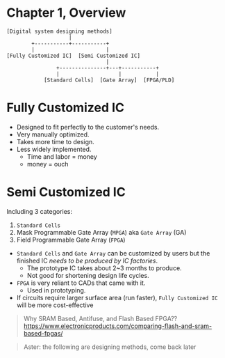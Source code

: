 # Chapter 1, Overview

```
[Digital system designing methods]
                    |
        +-----------+-----------+
        |                       |
[Fully Customized IC]  [Semi Customized IC]
                                |
                +---------------+---+-----------+
                |                   |           |
            [Standard Cells]  [Gate Array]  [FPGA/PLD]

```

# Fully Customized IC

- Designed to fit perfectly to the customer's needs.
- Very manually optimized.
- Takes more time to design.
- Less widely implemented.
  - Time and labor = money
  - money = ouch

# Semi Customized IC

Including 3 categories:
1. `Standard Cells`
2. Mask Programmable Gate Array (`MPGA`) aka `Gate Array` (GA)
3. Field Programmable Gate Array (`FPGA`)

- `Standard Cells` and `Gate Array` can be customized by users but the finished IC *needs to be produced by IC factories*.
  - The prototype IC takes about 2~3 months to produce.
  - Not good for shortening design life cycles.
- `FPGA` is very reliant to CADs that came with it.
  - Used in prototyping.
- If circuits require larger surface area (run faster), `Fully Customized IC` will be more cost-effective

> Why SRAM Based, Antifuse, and Flash Based FPGA??
> https://www.electronicproducts.com/comparing-flash-and-sram-based-fpgas/

> Aster: the following are designing methods, come back later